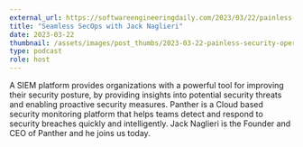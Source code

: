 ```yaml
---
external_url: https://softwareengineeringdaily.com/2023/03/22/painless-security-operations/
title: "Seamless SecOps with Jack Naglieri"
date: 2023-03-22
thumbnail: /assets/images/post_thumbs/2023-03-22-painless-security-operations.webp
type: podcast
role: host
---
```


A SIEM platform provides organizations with a powerful tool for improving their security posture, by providing insights into potential security threats and enabling proactive security measures.
Panther is a Cloud based security monitoring platform that helps teams detect and respond to security breaches quickly and intelligently. Jack Naglieri is the Founder and CEO of Panther and he joins us today.